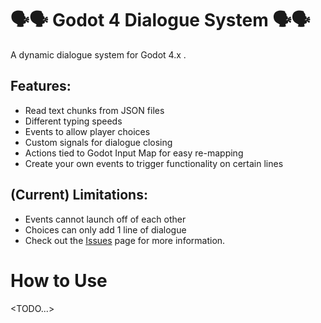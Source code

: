 # 🗣️🗣️ Godot 4 Dialogue System 🗣️🗣️
A dynamic dialogue system for Godot 4.x .
## Features:
- Read text chunks from JSON files
- Different typing speeds
- Events to allow player choices
- Custom signals for dialogue closing
- Actions tied to Godot Input Map for easy re-mapping
- Create your own events to trigger functionality on certain lines 
  
## (Current) Limitations:
- Events cannot launch off of each other
- Choices can only add 1 line of dialogue
- Check out the [Issues](https://github.com/YourPalSocks/Godot4Dialogue/issues) page for more information.

# How to Use
<TODO...>
